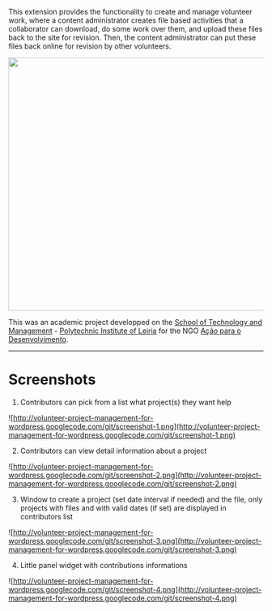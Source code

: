 This extension provides the functionality to create and manage volunteer work, where a content administrator creates file based activities that a collaborator can download, do some work over them, and upload these files back to the site for revision. Then, the content administrator can put these files back online for revision by other volunteers.

<a href='http://www.youtube.com/watch?feature=player_embedded&v=tsrWOPTFO9w' target='_blank'><img src='http://img.youtube.com/vi/tsrWOPTFO9w/0.jpg' width='830' height=500 /></a>

This was an academic project developped on the [School of Technology and Management](http://www.estg.ipleiria.pt/) - [Polytechnic Institute of Leiria](http://www.ipleiria.pt/) for the NGO [Ação para o Desenvolvimento](http://www.adbissau.org/).


---


# Screenshots #

1. Contributors can pick from a list what project(s) they want help

![http://volunteer-project-management-for-wordpress.googlecode.com/git/screenshot-1.png](http://volunteer-project-management-for-wordpress.googlecode.com/git/screenshot-1.png)


2. Contributors can view detail information about a project

![http://volunteer-project-management-for-wordpress.googlecode.com/git/screenshot-2.png](http://volunteer-project-management-for-wordpress.googlecode.com/git/screenshot-2.png)


3. Window to create a project (set date interval if needed) and the file, only projects with files and with valid dates (if set) are displayed in contributors list

![http://volunteer-project-management-for-wordpress.googlecode.com/git/screenshot-3.png](http://volunteer-project-management-for-wordpress.googlecode.com/git/screenshot-3.png)


4. Little panel widget with contributions informations

![http://volunteer-project-management-for-wordpress.googlecode.com/git/screenshot-4.png](http://volunteer-project-management-for-wordpress.googlecode.com/git/screenshot-4.png)